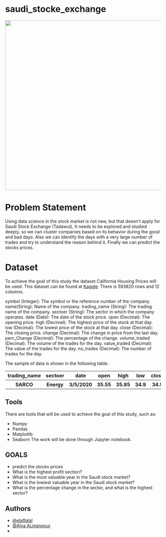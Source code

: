 # saudi_stocke_exchange
<p align="center" width="100%">
<img src="https://m.eyeofriyadh.com/news_images/2018/07/9c94765b7e84.jpg" width="550" length="100" style="display: block; margin: 0 auto"/>
</p>

# Problem Statement

Using data science in the stock market is not new, but that doesn't apply for Saudi Stock Exchange (Tadawul), It needs to be explored and studied deeply, so we can cluster companies based on its behavior during the good and bad days. Also we can identify the days with a very large number of trades and try to understand the reason behind it. Finally we can predict the stocks prices.

# Dataset
To achieve the goal of this study the dataset California Housing Prices will be used. This dataset can be found at [Kaggle](https://www.kaggle.com/salwaalzahrani/saudi-stock-exchange-tadawul?select=Tadawul_stcks.csv).
There is 593820 rows and 12 columns.

symbol (Integer): The symbol or the reference number of the company.
name(String): Name of the company.
trading_name (String): The trading name of the company.
sectoer (String): The sector in which the company operates.
date (Date): The date of the stock price.
open (Decimal): The opening price.
high (Decimal): The highest price of the stock at that day.
low (Decimal): The lowest price of the stock at that day.
close (Decimal): The closing price.
change (Decimal): The change in price from the last day.
perc_Change (Decimal): The percentage of the change.
volume_traded (Decimal): The volume of the trades for the day.
value_traded (Decimal): The value of the trades for the day.
no_trades (Decimal): The number of trades for the day.


The sample of data is shown in the following table:

<table width="100%">
 <tr>
  <th>trading_name</th><th>sectoer</th><th>date</th><th>open</th><th>high</th><th>low</th><th>close</th><th>change</th><th>perc_Change</th>
 <th>volume_traded</th><th>value_traded</th><th>no_trades</th>
 <tr>
  <th>SARCO</th><th>Energy</th><th>3/5/2020</th><th>35.55</th><th>35.85</th><th>34.9</th><th>34.9</th><th>-0.4</th><th>-1.13</th><th>436609</th><th>15399073.5</th><th>804</th></table>

## Tools
There are tools that will be used to achieve the goal of this study, such as: 
- Numpy
- Pandas
- Matplotlib
- Seaborn
The work will be done through Jupyter notebook.

## GOALS
- predict the stocks prices
- What is the highest profit section?
- What is the most valuable year in the Saudi stock market? 
- What is the lowiest valuable year in the Saudi stock market?
- What is the percentage change in the sector, and what is the highest sector?


## Authors 
- [@elaftalal](https://github.com/elaftalal)
- [@Alya ALmanqour](https://github.com/Alya11salem)
- []()
